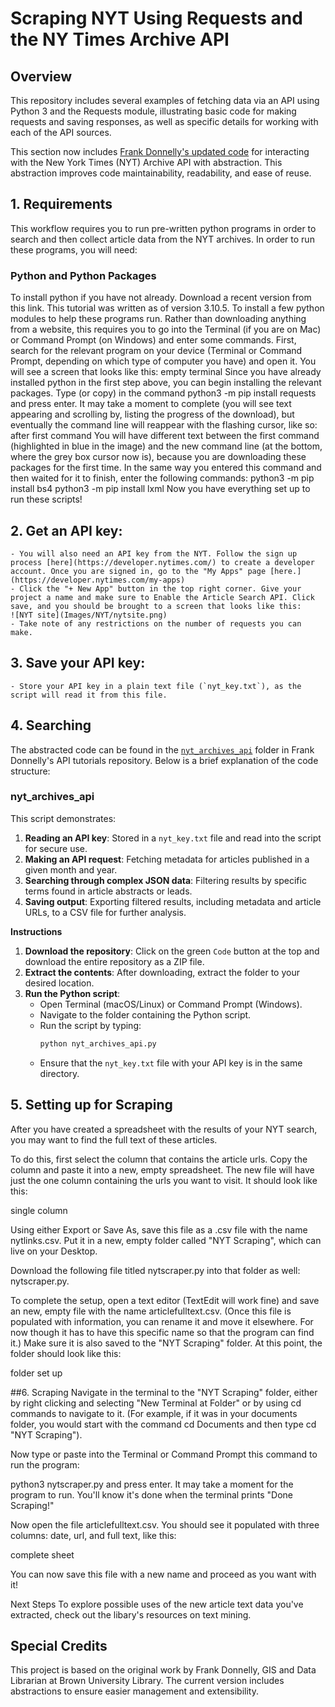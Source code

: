 # Scraping NYT Using Requests and the NY Times Archive API

## Overview

This repository includes several examples of fetching data via an API using Python 3 and the Requests module, 
illustrating basic code for making requests and saving responses, as well as specific details for 
working with each of the API sources.

This section now includes [Frank Donnelly's updated code](https://github.com/Brown-University-Library/geodata_api_tutorials/tree/main/nytimes) for interacting with the New York Times 
(NYT) Archive API with abstraction. This abstraction improves code maintainability, readability, and ease of reuse.

## 1. Requirements
This workflow requires you to run pre-written python programs in order to search and then collect article data from the NYT archives. In order to run these programs, you will need:

### Python and Python Packages
To install python if you have not already. Download a recent version from this link. This tutorial was written as of version 3.10.5.
To install a few python modules to help these programs run. Rather than downloading anything from a website, this requires you to go into the Terminal (if you are on Mac) or Command Prompt (on Windows) and enter some commands. First, search for the relevant program on your device (Terminal or Command Prompt, depending on which type of computer you have) and open it. You will see a screen that looks like this: empty terminal
Since you have already installed python in the first step above, you can begin installing the relevant packages. Type (or copy) in the command python3 -m pip install requests and press enter. It may take a moment to complete (you will see text appearing and scrolling by, listing the progress of the download), but eventually the command line will reappear with the flashing cursor, like so: after first command You will have different text between the first command (highlighted in blue in the image) and the new command line (at the bottom, where the grey box cursor now is), because you are downloading these packages for the first time.
In the same way you entered this command and then waited for it to finish, enter the following commands:
python3 -m pip install bs4
python3 -m pip install lxml
Now you have everything set up to run these scripts!


## 2. Get an API key:
    - You will also need an API key from the NYT. Follow the sign up process [here](https://developer.nytimes.com/) to create a developer account. Once you are signed in, go to the "My Apps" page [here.](https://developer.nytimes.com/my-apps) 
    - Click the "+ New App" button in the top right corner. Give your project a name and make sure to Enable the Article Search API. Click save, and you should be brought to a screen that looks like this: 
    ![NYT site](Images/NYT/nytsite.png)
    - Take note of any restrictions on the number of requests you can make.

## 3. **Save your API key**:
    - Store your API key in a plain text file (`nyt_key.txt`), as the script will read it from this file.
    
## 4. Searching

The abstracted code can be found in the [`nyt_archives_api`](https://github.com/Brown-University-Library/geodata_api_tutorials/tree/main/nytimes) folder in Frank Donnelly's API tutorials repository. Below is a brief explanation of the code structure:

### nyt_archives_api

This script demonstrates:

1. **Reading an API key**: Stored in a `nyt_key.txt` file and read into the script for secure use.
2. **Making an API request**: Fetching metadata for articles published in a given month and year.
3. **Searching through complex JSON data**: Filtering results by specific terms found in article abstracts or leads.
4. **Saving output**: Exporting filtered results, including metadata and article URLs, to a CSV file for further analysis.

**Instructions**

1. **Download the repository**: Click on the green `Code` button at the top and download the entire repository as a ZIP file.
2. **Extract the contents**: After downloading, extract the folder to your desired location.
3. **Run the Python script**: 
    - Open Terminal (macOS/Linux) or Command Prompt (Windows).
    - Navigate to the folder containing the Python script.
    - Run the script by typing:
      ```bash
      python nyt_archives_api.py
      ```
    - Ensure that the `nyt_key.txt` file with your API key is in the same directory.
  
## 5. Setting up for Scraping
After you have created a spreadsheet with the results of your NYT search, you may want to find the full text of these articles.

To do this, first select the column that contains the article urls. Copy the column and paste it into a new, empty spreadsheet. The new file will have just the one column containing the urls you want to visit. It should look like this:

single column

Using either Export or Save As, save this file as a .csv file with the name nytlinks.csv. Put it in a new, empty folder called "NYT Scraping", which can live on your Desktop.

Download the following file titled nytscraper.py into that folder as well: nytscraper.py.

To complete the setup, open a text editor (TextEdit will work fine) and save an new, empty file with the name articlefulltext.csv. (Once this file is populated with information, you can rename it and move it elsewhere. For now though it has to have this specific name so that the program can find it.) Make sure it is also saved to the "NYT Scraping" folder. At this point, the folder should look like this:

folder set up

##6. Scraping
Navigate in the terminal to the "NYT Scraping" folder, either by right clicking and selecting "New Terminal at Folder" or by using cd commands to navigate to it. (For example, if it was in your documents folder, you would start with the command cd Documents and then type cd "NYT Scraping").

Now type or paste into the Terminal or Command Prompt this command to run the program:

python3 nytscraper.py
and press enter. It may take a moment for the program to run. You'll know it's done when the terminal prints "Done Scraping!"

Now open the file articlefulltext.csv. You should see it populated with three columns: date, url, and full text, like this:

complete sheet

You can now save this file with a new name and proceed as you want with it!

Next Steps
To explore possible uses of the new article text data you've extracted, check out the libary's resources on text mining.

## Special Credits

This project is based on the original work by Frank Donnelly, GIS and Data Librarian at Brown University Library. The current version includes abstractions to ensure easier management and extensibility.
